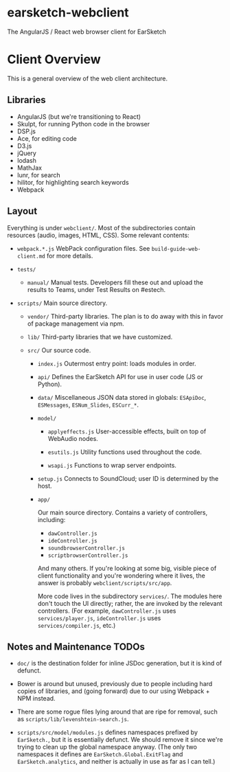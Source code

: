 # earsketch-webclient
The AngularJS / React web browser client for EarSketch

# Client Overview

This is a general overview of the web client architecture.

## Libraries

- AngularJS (but we're transitioning to React)
- Skulpt, for running Python code in the browser
- DSP.js
- Ace, for editing code
- D3.js
- jQuery
- lodash
- MathJax
- lunr, for search
- hilitor, for highlighting search keywords
- Webpack

## Layout

Everything is under `webclient/`. Most of the subdirectories contain resources (audio, images, HTML, CSS). Some relevant contents:

- `webpack.*.js`
  WebPack configuration files. See `build-guide-web-client.md` for more details.

- `tests/`
  - `manual/`
    Manual tests. Developers fill these out and upload the results to Teams, under Test Results on #estech.

- `scripts/`
  Main source directory.

  - `vendor/`
    Third-party libraries. The plan is to do away with this in favor of package management via npm.

  - `lib/`
    Third-party libraries that we have customized.

  - `src/`
    Our source code.
    - `index.js`
      Outermost entry point: loads modules in order.

    - `api/`
      Defines the EarSketch API for use in user code (JS or Python).

    - `data/`
      Miscellaneous JSON data stored in globals: `ESApiDoc`, `ESMessages`, `ESNum_Slides`, `ESCurr_*`.

    - `model/`
      - `applyeffects.js`
        User-accessible effects, built on top of WebAudio nodes.

      - `esutils.js`
        Utility functions used throughout the code.

      - `wsapi.js`
        Functions to wrap server endpoints.

    - `setup.js`
      Connects to SoundCloud; user ID is determined by the host.

    - `app/`

      Our main source directory.
      Contains a variety of controllers, including:
      - `dawController.js`
      - `ideController.js`
      - `soundbrowserController.js`
      - `scriptbrowserController.js`

      And many others. If you're looking at some big, visible piece of client functionality and you're wondering where it lives, the answer is probably `webclient/scripts/src/app`.

      More code lives in the subdirectory `services/`. The modules here don't touch the UI directly; rather, the are invoked by the relevant controllers. (For example, `dawController.js` uses `services/player.js`, `ideController.js` uses `services/compiler.js`, etc.)

## Notes and Maintenance TODOs

- `doc/` is the destination folder for inline JSDoc generation, but it is kind of defunct.

- Bower is around but unused, previously due to people including hard copies of libraries, and (going forward) due to our using Webpack + NPM instead.

- There are some rogue files lying around that are ripe for removal, such as `scripts/lib/levenshtein-search.js`.

- `scripts/src/model/modules.js` defines namespaces prefixed by `EarSketch.`, but it is essentially defunct. We should remove it since we're trying to clean up the global namespace anyway.
(The only two namespaces it defines are `EarSketch.Global.ExitFlag` and `EarSketch.analytics`, and neither is actually in use as far as I can tell.)